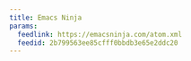 ```yaml
---
title: Emacs Ninja
params:
  feedlink: https://emacsninja.com/atom.xml
  feedid: 2b799563ee85cfff0bbdb3e65e2ddc20
---
```

